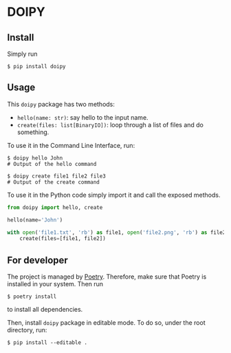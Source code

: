 # DOIPY

## Install

Simply run

```shell
$ pip install doipy
```

## Usage

This `doipy` package has two methods:

* `hello(name: str)`: say hello to the input name.
* `create(files: list[BinaryIO])`: loop through a list of files and do something.

To use it in the Command Line Interface, run:

```shell
$ doipy hello John
# Output of the hello command

$ doipy create file1 file2 file3
# Output of the create command
```

To use it in the Python code simply import it and call the exposed methods.

```python
from doipy import hello, create

hello(name='John')

with open('file1.txt', 'rb') as file1, open('file2.png', 'rb') as file2:
    create(files=[file1, file2])
```

## For developer

The project is managed by [Poetry](https://python-poetry.org/). Therefore, make sure that Poetry is installed in your
system. Then run

```shell
$ poetry install
```

to install all dependencies.

Then, install `doipy` package in editable mode. To do so, under the root directory, run:

```shell
$ pip install --editable .
```
